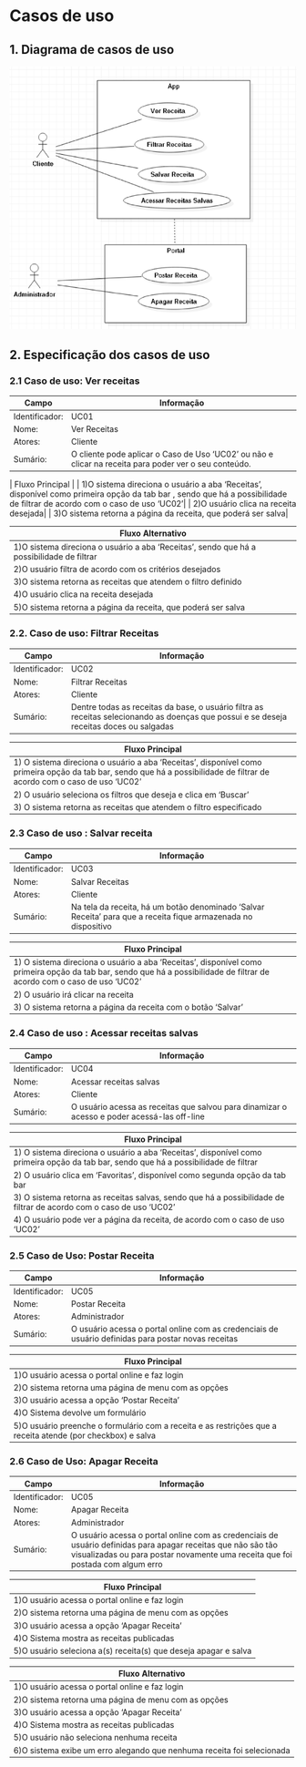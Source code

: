 # Casos de uso

## 1. Diagrama de casos de uso


![Exemplo de diagrama dos casos de uso](Use_Case_Model.png)

## 2. Especificação dos casos de uso


### 2.1 Caso de uso:  Ver receitas
| Campo          | Informação        |
|---|---|
| Identificador: |     UC01|
| Nome:          |     Ver Receitas|
| Atores:        |  Cliente|
| Sumário:       | O cliente pode aplicar o Caso de Uso ‘UC02’ ou não e clicar na receita para poder ver o seu conteúdo.|

| Fluxo Principal |
| 1)O sistema direciona o usuário a aba ‘Receitas’, disponível como primeira opção da tab bar , sendo que há a possibilidade de  filtrar de acordo com o caso de uso ‘UC02’|
| 2)O usuário clica na receita desejada|
| 3)O sistema retorna a página da receita, que poderá ser salva|

| Fluxo Alternativo |
|---|
| 1)O sistema direciona o usuário a aba ‘Receitas’,  sendo que há a possibilidade de  filtrar|
| 2)O usuário filtra de acordo com os critérios desejados|
| 3)O sistema retorna as receitas que atendem o filtro definido|
| 4)O usuário clica na receita desejada|
| 5)O sistema retorna a página da receita, que poderá ser salva|

### 2.2. Caso de uso:  Filtrar Receitas
| Campo          | Informação        |
|---|---|
| Identificador: |     UC02|
| Nome:          |     Filtrar Receitas|
| Atores:        |  Cliente|
| Sumário:       | Dentre todas as receitas da base, o usuário filtra as receitas selecionando as doenças que possui e se deseja receitas doces ou salgadas||

| Fluxo Principal |
|---|
|1) O sistema direciona o usuário a aba ‘Receitas’, disponível como primeira opção da tab bar, sendo que há a possibilidade de  filtrar de acordo com o caso de uso ‘UC02’|
|2) O usuário seleciona os filtros que deseja e clica em ‘Buscar’|
|3) O sistema retorna as receitas que atendem o filtro especificado|

### 2.3 Caso de uso : Salvar receita
| Campo          | Informação        |
|---|---|
| Identificador: |     UC03|
| Nome:          |     Salvar Receitas|
| Atores:        |  Cliente|
| Sumário:       | Na tela da receita, há um botão denominado ‘Salvar Receita’ para que a receita fique armazenada no dispositivo||

| Fluxo Principal |
|---|
|1) O sistema direciona o usuário a aba ‘Receitas’, disponível como primeira opção da tab bar,  sendo que há a possibilidade de  filtrar de acordo com o caso de uso ‘UC02’|
|2) O usuário irá clicar na receita|
|3) O sistema retorna a página da receita com o botão ‘Salvar’|

### 2.4 Caso de uso : Acessar receitas salvas
| Campo          | Informação        |
|---|---|
| Identificador: |     UC04|
| Nome:          |     Acessar receitas salvas|
| Atores:        |  Cliente|
| Sumário:       | O usuário acessa as receitas que salvou para dinamizar o acesso e poder acessá-las off-line|

| Fluxo Principal |
|---|
|1) O sistema direciona o usuário a aba ‘Receitas’, disponível como primeira opção da tab bar,  sendo que há a possibilidade de  filtrar|
|2) O usuário clica em ‘Favoritas’, disponível como segunda  opção da tab bar|
|3) O sistema retorna as receitas salvas, sendo que há a possibilidade de filtrar de acordo com o caso de uso ‘UC02’|
|4) O usuário pode ver a página da receita, de acordo com o caso de uso ‘UC02’|

### 2.5 Caso de Uso: Postar Receita
| Campo          | Informação        |
|---|---|
| Identificador: |     UC05|
| Nome:          |  Postar Receita|
| Atores:        |  Administrador|
| Sumário:       | O usuário acessa o portal online com as credenciais de usuário definidas para postar novas receitas|

| Fluxo Principal |
|---|
| 1)O usuário acessa o portal online e faz login|
| 2)O sistema retorna uma página de menu com as opções|
| 3)O usuário acessa a opção ‘Postar Receita’|
| 4)O Sistema devolve um formulário|
| 5)O usuário preenche o formulário com a receita e as restrições que a receita atende (por checkbox) e salva|

### 2.6 Caso de Uso: Apagar Receita
| Campo          | Informação        |
|---|---|
| Identificador: |     UC05|
| Nome:          |  Apagar Receita|
| Atores:        |  Administrador|
| Sumário:       | O usuário acessa o portal online com as credenciais de usuário definidas para apagar receitas que não são tão visualizadas ou para postar novamente uma receita que foi postada com algum erro|

| Fluxo Principal |
|---|
| 1)O usuário acessa o portal online e faz login|
| 2)O sistema retorna uma página de menu com as opções|
| 3)O usuário acessa a opção ‘Apagar Receita’|
| 4)O Sistema mostra as receitas publicadas|
| 5)O usuário seleciona a(s) receita(s) que deseja apagar e salva|

| Fluxo Alternativo |
|---|
| 1)O usuário acessa o portal online e faz login|
| 2)O sistema retorna uma página de menu com as opções|
| 3)O usuário acessa a opção ‘Apagar Receita’|
| 4)O Sistema mostra as receitas publicadas|
| 5)O usuário não seleciona nenhuma receita|
| 6)O sistema exibe um erro alegando que nenhuma receita foi selecionada|



